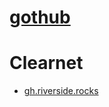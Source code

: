 # [gothub](https://codeberg.org/gothub/gothub)

# Clearnet
- [gh.riverside.rocks](https://gh.riverside.rocks)
